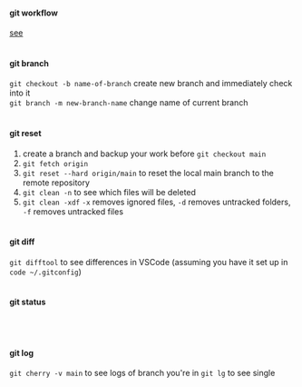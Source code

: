 #### git workflow
[see](https://www.doabledanny.com/git-workflows)
<br><br>

#### git branch
`git checkout -b name-of-branch` create new branch and immediately check into it <br>
`git branch -m new-branch-name` change name of current branch
<br><br>
#### git reset
1. create a branch and backup your work before `git checkout main`
2. `git fetch origin`
3. `git reset --hard origin/main` to reset the local main branch to the remote repository
4. `git clean -n` to see which files will be deleted  <br>
5. `git clean -xdf` `-x` removes ignored files, `-d` removes untracked folders, `-f` removes untracked files
<br><br>
#### git diff
`git difftool` to see differences in VSCode (assuming you have it set up in `code ~/.gitconfig`)
<br><br>
#### git status
<br><br>
#### git log
`git cherry -v main` to see logs of branch you're in
`git lg` to see single 
<br><br>
